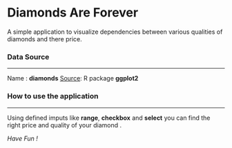 # Diamonds Are Forever

A simple application to visualize dependencies between various qualities of diamonds and there price.

### Data Source
----
Name : **diamonds**
[Source][ggplot2]: R package **ggplot2**

### How to use the application

-----
Using defined imputs like **range**, **checkbox** and **select** you can find the right price and quality of your diamond .

_Have Fun !_

[ggplot2]: <https://www.rdocumentation.org/packages/ggplot2/versions/3.3.3>